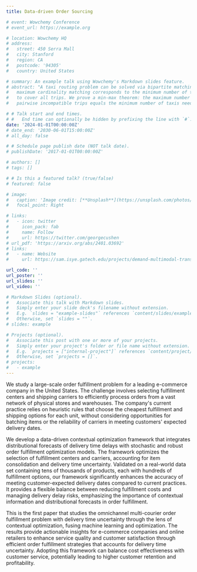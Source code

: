 ```yaml
---
title: Data-driven Order Sourcing

# event: Wowchemy Conference
# event_url: https://example.org

# location: Wowchemy HQ
# address:
#   street: 450 Serra Mall
#   city: Stanford
#   region: CA
#   postcode: '94305'
#   country: United States

# summary: An example talk using Wowchemy's Markdown slides feature.
# abstract: "A taxi routing problem can be solved via bipartite matching, where a
#   maximum cardinality matching corresponds to the minimum number of taxis needed
#   to cover all trips. We prove a min-max theorem: the maximum number of
#   pairwise incompatible trips equals the minimum number of taxis needed."

# # Talk start and end times.
# #   End time can optionally be hidden by prefixing the line with `#`.
date: '2024-01-01T00:00:00Z'
# date_end: '2030-06-01T15:00:00Z'
# all_day: false

# # Schedule page publish date (NOT talk date).
# publishDate: '2017-01-01T00:00:00Z'

# authors: []
# tags: []

# # Is this a featured talk? (true/false)
# featured: false

# image:
#   caption: 'Image credit: [**Unsplash**](https://unsplash.com/photos/bzdhc5b3Bxs)'
#   focal_point: Right

# links:
#   - icon: twitter
#     icon_pack: fab
#     name: Follow
#     url: https://twitter.com/georgecushen
# url_pdf: 'https://arxiv.org/abs/2401.03692'
# links:
#   - name: Website
#     url: https://sam.isye.gatech.edu/projects/demand-multimodal-transit-systems/savannah-project

url_code: ''
url_poster: ''
url_slides: ''
url_video: ''

# Markdown Slides (optional).
#   Associate this talk with Markdown slides.
#   Simply enter your slide deck's filename without extension.
#   E.g. `slides = "example-slides"` references `content/slides/example-slides.md`.
#   Otherwise, set `slides = ""`.
# slides: example

# Projects (optional).
#   Associate this post with one or more of your projects.
#   Simply enter your project's folder or file name without extension.
#   E.g. `projects = ["internal-project"]` references `content/project/deep-learning/index.md`.
#   Otherwise, set `projects = []`.
# projects:
#   - example
---
```

We study a large-scale order fulfillment problem for a leading e-commerce company in the United States. The challenge involves selecting fulfillment centers and shipping carriers to efficiently process orders from a vast network of physical stores and warehouses. The company's current practice relies on heuristic rules that choose the cheapest fulfillment and shipping options for each unit, without considering opportunities for batching items or the reliability of carriers in meeting customers' expected delivery dates.

We develop a data-driven contextual optimization framework that integrates distributional forecasts of delivery time delays with stochastic and robust order fulfillment optimization models. The framework optimizes the selection of fulfillment centers and carriers, accounting for item consolidation and delivery time uncertainty. Validated on a real-world data set containing tens of thousands of products, each with hundreds of fulfillment options, our framework significantly enhances the accuracy of meeting customer-expected delivery dates compared to current practices. It provides a flexible balance between reducing fulfillment costs and managing delivery delay risks, emphasizing the importance of contextual information and distributional forecasts in order fulfillment.

This is the first paper that studies the omnichannel multi-courier order fulfillment problem with delivery time uncertainty through the lens of contextual optimization, fusing machine learning and optimization. 
The results provide actionable insights for e-commerce companies and online retailers to enhance service quality and customer satisfaction through efficient order fulfillment strategies that accounts for delivery time uncertainty. Adopting this framework can balance cost effectiveness with customer service, potentially leading to higher customer retention and profitability.